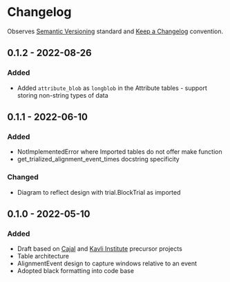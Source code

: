 # Changelog

Observes [Semantic Versioning](https://semver.org/spec/v2.0.0.html) standard and [Keep a Changelog](https://keepachangelog.com/en/1.0.0/) convention.

## 0.1.2 - 2022-08-26
### Added
+ Added `attribute_blob` as `longblob` in the Attribute tables - support storing non-string types of data

## 0.1.1 - 2022-06-10
### Added
+ NotImplementedError where Imported tables do not offer make function
+ get_trialized_alignment_event_times docstring specificity
### Changed
+ Diagram to reflect design with trial.BlockTrial as imported 

## 0.1.0 - 2022-05-10
### Added
+ Draft based on [Cajal](https://github.com/cajal/pipeline) and [Kavli Institute](https://github.com/kavli-ntnu/dj-docs) precursor projects
+ Table architecture
+ AlignmentEvent design to capture windows relative to an event
+ Adopted black formatting into code base
